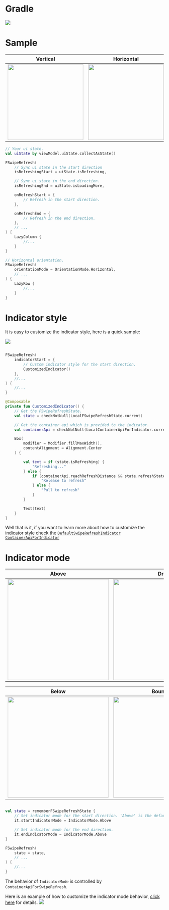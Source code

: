 # Gradle

[![](https://jitpack.io/v/zj565061763/compose-swiperefresh.svg)](https://jitpack.io/#zj565061763/comopse-swiperefresh)

# Sample

|                               Vertical                               |                              Horizontal                              |                           Custom behavior                            |
|:--------------------------------------------------------------------:|:--------------------------------------------------------------------:|:--------------------------------------------------------------------:|
| <img src="https://thumbsnap.com/i/dzmQ8ztV.gif?1112" width="240px"/> | <img src="https://thumbsnap.com/i/mm53qzRT.gif?1112" width="240px"/> | <img src="https://thumbsnap.com/i/z2YcGXim.gif?1112" width="240px"/> |

```kotlin
// Your ui state.
val uiState by viewModel.uiState.collectAsState()

FSwipeRefresh(
    // Sync ui state in the start direction
    isRefreshingStart = uiState.isRefreshing,

    // Sync ui state in the end direction.
    isRefreshingEnd = uiState.isLoadingMore,

    onRefreshStart = {
        // Refresh in the start direction.
    },

    onRefreshEnd = {
        // Refresh in the end direction.
    },
    // ...
) {
    LazyColumn {
        //...
    }
}

// Horizontal orientation.
FSwipeRefresh(
    orientationMode = OrientationMode.Horizontal,
    // ...
) {
    LazyRow {
        //...
    }
}
```

# Indicator style

It is easy to customize the indicator style, here is a quick sample:

![](https://thumbsnap.com/i/GBcgB2gr.gif?1112)

```kotlin

FSwipeRefresh(
    indicatorStart = {
        // Custom indicator style for the start direction.
        CustomizedIndicator()
    },
    //...
) {
    //...
}

@Composable
private fun CustomizedIndicator() {
    // Get the FSwipeRefreshState.
    val state = checkNotNull(LocalFSwipeRefreshState.current)

    // Get the container api which is provided to the indicator.
    val containerApi = checkNotNull(LocalContainerApiForIndicator.current)

    Box(
        modifier = Modifier.fillMaxWidth(),
        contentAlignment = Alignment.Center
    ) {

        val text = if (state.isRefreshing) {
            "Refreshing..."
        } else {
            if (containerApi.reachRefreshDistance && state.refreshState == RefreshState.Drag) {
                "Release to refresh"
            } else {
                "Pull to refresh"
            }
        }

        Text(text)
    }
}
```

Well that is it, if you want to learn more about how to customize the indicator style check the
[`DefaultSwipeRefreshIndicator`](https://github.com/zj565061763/compose-swiperefresh/blob/master/lib/src/main/java/com/sd/lib/compose/swiperefresh/indicator/DefaultSwipeRefreshIndicator.kt)
[`ContainerApiForIndicator`](https://github.com/zj565061763/compose-swiperefresh/blob/master/lib/src/main/java/com/sd/lib/compose/swiperefresh/IndicatorContainerState.kt)

# Indicator mode

|                                Above                                 |                                 Drag                                 |
|:--------------------------------------------------------------------:|:--------------------------------------------------------------------:|
| <img src="https://thumbsnap.com/i/oqvD6znE.gif?1112" width="320px"/> | <img src="https://thumbsnap.com/i/dKZ7i7dt.gif?1112" width="320px"/> |

|                                Below                                 |                               Boundary                               |  
|:--------------------------------------------------------------------:|:--------------------------------------------------------------------:|
| <img src="https://thumbsnap.com/i/dmKAyDcX.gif?1112" width="320px"/> | <img src="https://thumbsnap.com/i/aW4LqYrU.gif?1113" width="320px"/> |

```kotlin

val state = rememberFSwipeRefreshState {
    // Set indicator mode for the start direction. 'Above' is the default indicator mode.
    it.startIndicatorMode = IndicatorMode.Above

    // Set indicator mode for the end direction.
    it.endIndicatorMode = IndicatorMode.Above
}

FSwipeRefresh(
    state = state,
    // ...
) {
    //...
}

```

The behavior of `IndicatorMode` is controlled by `ContainerApiForSwipeRefresh`.

Here is an example of how to customize the indicator mode behavior,
[click here](https://github.com/zj565061763/compose-swiperefresh/blob/master/app/src/main/java/com/sd/demo/compose_swiperefresh/SampleCustomModeActivity.kt)
for details.
![](https://thumbsnap.com/i/z2YcGXim.gif?1112)